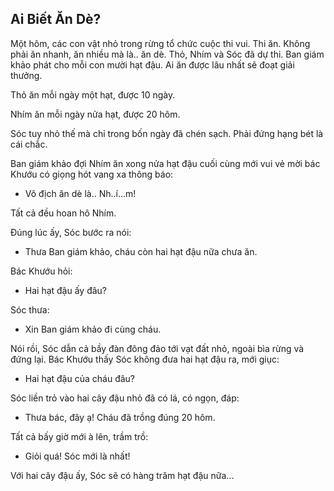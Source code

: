 ## Ai Biết Ăn Dè?

Một hôm, các con vật nhỏ trong rừng tổ chức cuộc thi vui. Thi ăn. Không phải ăn nhanh, ăn nhiều mà là.. ăn dè. Thỏ, Nhím và Sóc đã dự thi. Ban giám khảo phát cho mỗi con mười hạt đậu. Ai ăn được lâu nhất sẽ đoạt giải thưởng.

Thỏ ăn mỗi ngày một hạt, được 10 ngày.

Nhím ăn mỗi ngày nửa hạt, được 20 hôm.

Sóc tuy nhỏ thế mà chỉ trong bốn ngày đã chén sạch. Phải đứng hạng bét là cái chắc.

Ban giám khảo đợi Nhím ăn xong nửa hạt đậu cuối cùng mới vui vẻ mời bác Khướu có giọng hót vang xa thông báo:

- Vô địch ăn dè là.. Nh..í...m!

Tất cả đều hoan hô Nhím.

Ðúng lúc ấy, Sóc bước ra nói:

- Thưa Ban giám khảo, cháu còn hai hạt đậu nữa chưa ăn.

Bác Khướu hỏi:

- Hai hạt đậu ấy đâu?

Sóc thưa:

- Xin Ban giám khảo đi cùng cháu.

Nói rồi, Sóc dẫn cả bầy đàn đông đảo tới vạt đất nhỏ, ngoài bìa rừng và đứng lại. Bác Khướu thấy Sóc không đưa hai hạt đậu ra, mới giục:

- Hai hạt đậu của cháu đâu?

Sóc liền trỏ vào hai cây đậu nhỏ đã có lá, có ngọn, đáp:

- Thưa bác, đây ạ! Cháu đã trồng đúng 20 hôm.

Tất cả bấy giờ mới à lên, trầm trồ:

- Giỏi quá! Sóc mới là nhất!

Với hai cây đậu ấy, Sóc sẽ có hàng trăm hạt đậu nữa...
